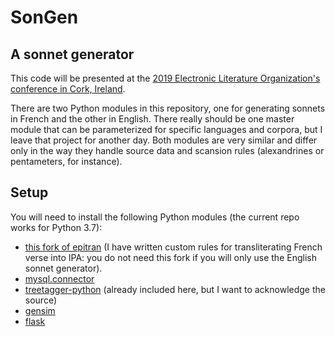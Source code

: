 # SonGen
## A sonnet generator

This code will be presented at the [2019 Electronic Literature Organization's conference in Cork, Ireland](http://elo2019.ucc.ie).

There are two Python modules in this repository, one for generating sonnets in French and the other in English. There really should be one master module that can be parameterized for specific languages and corpora, but I leave that project for another day. Both modules are very similar and differ only in the way they handle source data and scansion rules (alexandrines or pentameters, for instance).

## Setup

You will need to install the following Python modules (the current repo works for Python 3.7):

* [this fork of epitran](https://github.com/mbwolff/epitran) (I have written custom rules for transliterating French verse into IPA: you do not need this fork if you will only use the English sonnet generator).
* [mysql.connector](https://dev.mysql.com/doc/connector-python/en/)
* [treetagger-python](https://github.com/miotto/treetagger-python) (already included here, but I want to acknowledge the source)
* [gensim](https://radimrehurek.com/gensim/)
* [flask](http://flask.pocoo.org)
